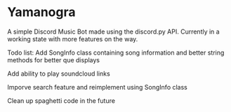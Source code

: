 # Yamanogra

A simple Discord Music Bot made using the discord.py API. Currently in a working state with more features on the way.

Todo list:
  Add SongInfo class containing song information and better string methods for better que displays
  
  Add ability to play soundcloud links
  
  Imporve search feature and reimplement using SongInfo class
  
  Clean up spaghetti code in the future
